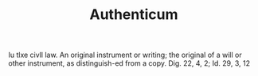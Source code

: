 ---
title: Authenticum
letter: A
permalink: "/definitions/authenticum.html"
body: Iu tlxe civll law. An original instrument or writing; the original of a will
  or other instrument, as distinguish-ed from a copy. Dig. 22, 4, 2; Id. 29, 3, 12
published_at: '2018-07-07'
layout: post
---